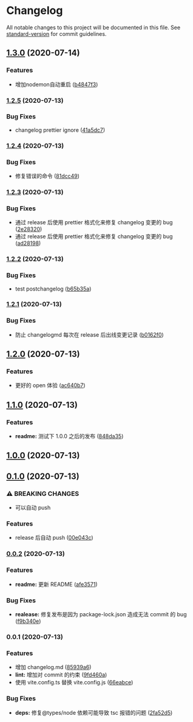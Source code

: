 # Changelog

All notable changes to this project will be documented in this file. See [standard-version](https://github.com/conventional-changelog/standard-version) for commit guidelines.

## [1.3.0](https://github.com/MyCupOfTeaOo/electron-vite-react-app/compare/v1.2.5...v1.3.0) (2020-07-14)


### Features

* 增加nodemon自动重启 ([b4847f3](https://github.com/MyCupOfTeaOo/electron-vite-react-app/commit/b4847f320173bdace913a87e9bee258104cc194a))

### [1.2.5](https://github.com/MyCupOfTeaOo/electron-vite-react-app/compare/v1.2.4...v1.2.5) (2020-07-13)


### Bug Fixes

* changelog prettier ignore ([41a5dc7](https://github.com/MyCupOfTeaOo/electron-vite-react-app/commit/41a5dc7b4c8211fd7f4532a8da2b97fbfeebe84a))

### [1.2.4](https://github.com/MyCupOfTeaOo/electron-vite-react-app/compare/v1.2.3...v1.2.4) (2020-07-13)

### Bug Fixes

- 修复错误的命令 ([81dcc49](https://github.com/MyCupOfTeaOo/electron-vite-react-app/commit/81dcc49ee1bd1c51aa53bfea87891226c7ea204a))

### [1.2.3](https://github.com/MyCupOfTeaOo/electron-vite-react-app/compare/v1.2.2...v1.2.3) (2020-07-13)

### Bug Fixes

- 通过 release 后使用 prettier 格式化来修复 changelog 变更的 bug ([2e28320](https://github.com/MyCupOfTeaOo/electron-vite-react-app/commit/2e28320faf33810624999dd7128f6f34fb17d35a))
- 通过 release 后使用 prettier 格式化来修复 changelog 变更的 bug ([ad28198](https://github.com/MyCupOfTeaOo/electron-vite-react-app/commit/ad28198c0b9d6246e96e639e03dd657c609a76d5))

### [1.2.2](https://github.com/MyCupOfTeaOo/electron-vite-react-app/compare/v1.2.1...v1.2.2) (2020-07-13)

### Bug Fixes

- test postchangelog ([b65b35a](https://github.com/MyCupOfTeaOo/electron-vite-react-app/commit/b65b35ad53a4e5d6c625fb169e345be968661a3c))

### [1.2.1](https://github.com/MyCupOfTeaOo/electron-vite-react-app/compare/v1.2.0...v1.2.1) (2020-07-13)

### Bug Fixes

- 防止 changelogmd 每次在 release 后出线变更记录 ([b0162f0](https://github.com/MyCupOfTeaOo/electron-vite-react-app/commit/b0162f0dc4d8c93dfc56e75ce329da91cd76901c))

## [1.2.0](https://github.com/MyCupOfTeaOo/electron-vite-react-app/compare/v1.1.0...v1.2.0) (2020-07-13)

### Features

- 更好的 open 体验 ([ac640b7](https://github.com/MyCupOfTeaOo/electron-vite-react-app/commit/ac640b7dd71d822bc98952a8aa1daad6d63886cb))

## [1.1.0](https://github.com/MyCupOfTeaOo/electron-vite-react-app/compare/v1.0.0...v1.1.0) (2020-07-13)

### Features

- **readme:** 测试下 1.0.0 之后的发布 ([848da35](https://github.com/MyCupOfTeaOo/electron-vite-react-app/commit/848da35c10b1bf47248b21df460170512824ed22))

## [1.0.0](https://github.com/MyCupOfTeaOo/electron-vite-react-app/compare/v0.1.0...v1.0.0) (2020-07-13)

## [0.1.0](https://github.com/MyCupOfTeaOo/electron-vite-react-app/compare/v0.0.2...v0.1.0) (2020-07-13)

### ⚠ BREAKING CHANGES

- 可以自动 push

### Features

- release 后自动 push ([00e043c](https://github.com/MyCupOfTeaOo/electron-vite-react-app/commit/00e043c4ada6f5ee5c5b2a7cbd7b9235a7f03cff))

### [0.0.2](https://github.com/MyCupOfTeaOo/electron-vite-react-app/compare/v0.0.1...v0.0.2) (2020-07-13)

### Features

- **readme:** 更新 README ([afe3571](https://github.com/MyCupOfTeaOo/electron-vite-react-app/commit/afe357136e626f50a57094d623a248eba1d9cc86))

### Bug Fixes

- **realease:** 修复发布是因为 package-lock.json 造成无法 commit 的 bug ([f9b340e](https://github.com/MyCupOfTeaOo/electron-vite-react-app/commit/f9b340e4b3e3baf3a6e7b9265c0e1d38ceede23a))

### 0.0.1 (2020-07-13)

### Features

- 增加 changelog.md ([85939a6](https://github.com/MyCupOfTeaOo/electron-vite-react-app/commit/85939a6b8a3c6a00055128ab6c93eda2d3e29516))
- **lint:** 增加对 commit 的约束 ([9fd460a](https://github.com/MyCupOfTeaOo/electron-vite-react-app/commit/9fd460a377ffc4ad901e18e42d1967fb253c47d8))
- 使用 vite.config.ts 替换 vite.config.js ([66eabce](https://github.com/MyCupOfTeaOo/electron-vite-react-app/commit/66eabce87252c6743b6d642f71eaf47c0adb6c3a))

### Bug Fixes

- **deps:** 修复@types/node 依赖可能导致 tsc 报错的问题 ([2fa52d5](https://github.com/MyCupOfTeaOo/electron-vite-react-app/commit/2fa52d5ccb1313e71bcf1bcebeaf9e7c1caaa15f))
